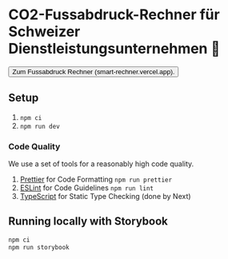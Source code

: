 # CO2-Fussabdruck-Rechner für Schweizer Dienstleistungsunternehmen 👣

<button><a href="https://fussabdruck-rechner.vercel.app/"> </a>Zum Fussabdruck Rechner (smart-rechner.vercel.app).</button>

## Setup

1. `npm ci`
2. `npm run dev`

### Code Quality

We use a set of tools for a reasonably high code quality.

1. [Prettier](https://prettier.io/) for Code Formatting `npm run prettier`
2. [ESLint](https://eslint.org/) for Code Guidelines `npm run lint`
3. [TypeScript](https://www.typescriptlang.org/) for Static Type Checking (done by Next)

## Running locally with Storybook

```sh
npm ci
npm run storybook
```
